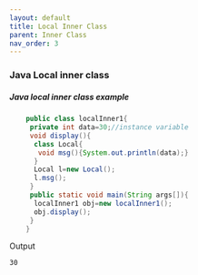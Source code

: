 ```yaml
---
layout: default
title: Local Inner Class
parent: Inner Class
nav_order: 3
---
```

### Java Local inner class

##### Java local inner class example

```java
    public class localInner1{  
     private int data=30;//instance variable  
     void display(){  
      class Local{  
       void msg(){System.out.println(data);}  
      }  
      Local l=new Local();  
      l.msg();  
     }  
     public static void main(String args[]){  
      localInner1 obj=new localInner1();  
      obj.display();  
     }  
    }  
```
Output
```
30
```